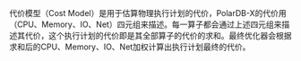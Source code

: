 代价模型（Cost Model）是用于估算物理执行计划的代价，PolarDB-X的代价用（CPU、Memory、IO、Net）四元组来描述。每一算子都会通过上述四元组来描述其代价，这个执行计划的代价即是其全部算子的代价的求和。最终优化器会根据求和后的CPU、Memory、IO、Net加权计算出执行计划最终的代价。


